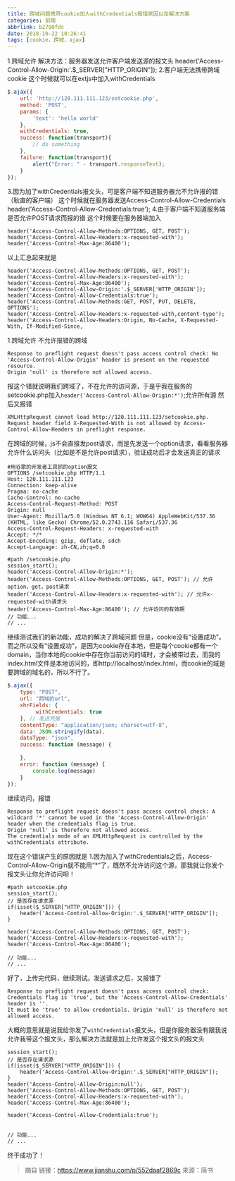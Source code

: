 ```yaml
---
title: 跨域问题携带cookie加入withCredentials报错原因以及解决方案
categories: 前端
abbrlink: b2790fdc
date: 2018-10-22 18:26:41
tags: [cookie，跨域，ajax]
---
```

 
1.跨域允许
解决方法：服务器发送允许客户端发送源的报文头
header('Access-Control-Allow-Origin:'.$_SERVER["HTTP_ORIGIN"]);
2.客户端无法携带跨域cookie
这个时候就可以在extjs中加入withCredentials
```js
$.ajax({
    url: 'http://120.111.111.123/setcookie.php',
    method: 'POST',
    params: { 
        'text': 'hello world'
    },
    withCredentials: true,
    success: function(transport){
        // do something
    },
    failure: function(transport){
        alert("Error: " - transport.responseText);
    }
});
```
3.因为加了withCredentials报文头，可是客户端不知道服务器允不允许报的错（耿直的客户端）
这个时候就在服务器发送Access-Control-Allow-Credentials
header('Access-Control-Allow-Credentials:true');
4.由于客户端不知道服务端是否允许POST请求而报的错
这个时候要在服务器端加入
```
header('Access-Control-Allow-Methods:OPTIONS, GET, POST');
header('Access-Control-Allow-Headers:x-requested-with');
header('Access-Control-Max-Age:86400');
```

以上汇总起来就是

```
header('Access-Control-Allow-Methods:OPTIONS, GET, POST');
header('Access-Control-Allow-Headers:x-requested-with');
header('Access-Control-Max-Age:86400');  
header('Access-Control-Allow-Origin:'.$_SERVER['HTTP_ORIGIN']);
header('Access-Control-Allow-Credentials:true');
header('Access-Control-Allow-Methods:GET, POST, PUT, DELETE, OPTIONS');
header('Access-Control-Allow-Headers:x-requested-with,content-type');
header('Access-Control-Allow-Headers:Origin, No-Cache, X-Requested-With, If-Modified-Since,
```

1.跨域允许
不允许报错的跨域
```
Response to preflight request doesn't pass access control check: No 'Access-Control-Allow-Origin' header is present on the requested resource. 
Origin 'null' is therefore not allowed access.
```
报这个错就说明我们跨域了，不在允许的访问源，于是乎我在服务的setcookie.php加入`header('Access-Control-Allow-Origin:*')`;允许所有源
然后又报错
```
XMLHttpRequest cannot load http://120.111.111.123/setcookie.php. Request header field X-Requested-With is not allowed by Access-Control-Allow-Headers in preflight response.
``` 

在跨域的时候，js不会直接发post请求，而是先发送一个option请求，看看服务器允许什么访问头（比如是不是允许post请求），验证成功后才会发送真正的请求
```
#用谷歌的开发者工具抓的option报文
OPTIONS /setcookie.php HTTP/1.1
Host: 120.111.111.123
Connection: keep-alive
Pragma: no-cache
Cache-Control: no-cache
Access-Control-Request-Method: POST
Origin: null
User-Agent: Mozilla/5.0 (Windows NT 6.1; WOW64) AppleWebKit/537.36 (KHTML, like Gecko) Chrome/52.0.2743.116 Safari/537.36
Access-Control-Request-Headers: x-requested-with
Accept: */*
Accept-Encoding: gzip, deflate, sdch
Accept-Language: zh-CN,zh;q=0.8
``` 

```
#path /setcookie.php
session_start();
header('Access-Control-Allow-Origin:*'); 
header('Access-Control-Allow-Methods:OPTIONS, GET, POST'); // 允许option，get，post请求
header('Access-Control-Allow-Headers:x-requested-with'); // 允许x-requested-with请求头
header('Access-Control-Max-Age:86400'); // 允许访问的有效期
// 功能...
// ...
```

继续测试我们的新功能，成功的解决了跨域问题
但是，cookie没有“设置成功”。而之所以没有“设置成功”，是因为cookie存在本地，但是每个cookie都有一个domain，当你本地的cookie中存在你当前访问的域时，才会被带过去，而我的index.html文件是本地访问的，即http://localhost/index.html，而cookie的域是要跨域的域名的，所以不行了。

```js
$.ajax({
    type: "POST",
    url: "跨域的url",
    xhrFields: {
         withCredentials: true 
    }, // 发送凭据
    contentType: "application/json; charset=utf-8",
    data: JSON.stringify(data),
    dataType: "json",
    success: function (message) {
       
    },
    error: function (message) {
        console.log(message)
    }
});
```
继续访问，报错
```
Response to preflight request doesn't pass access control check: A wildcard '*' cannot be used in the 'Access-Control-Allow-Origin' header when the credentials flag is true. 
Origin 'null' is therefore not allowed access. 
The credentials mode of an XMLHttpRequest is controlled by the withCredentials attribute.
```
现在这个错误产生的原因就是
1.因为加入了withCredentials之后，Access-Control-Allow-Origin就不能用“*”了，既然不允许访问这个源，那我就让你发个报文头让你允许访问呗！

```
#path setcookie.php
session_start();
// 是否存在请求源
if(isset($_SERVER["HTTP_ORIGIN"])) {
    header('Access-Control-Allow-Origin:'.$_SERVER["HTTP_ORIGIN"]);  
}

header('Access-Control-Allow-Methods:OPTIONS, GET, POST');
header('Access-Control-Allow-Headers:x-requested-with');
header('Access-Control-Max-Age:86400');

// 功能...
// ...
```
好了，上传完代码，继续测试。发送请求之后，又报错了
```
Response to preflight request doesn't pass access control check: Credentials flag is 'true', but the 'Access-Control-Allow-Credentials' header is ''. 
It must be 'true' to allow credentials. Origin 'null' is therefore not allowed access.
```
 
大概的意思就是说我给你发了`withCredentials`报文头，但是你服务器没有跟我说允许我带这个报文头，那么解决方法就是加上允许发这个报文头的报文头

```
session_start();
// 是否存在请求源
if(isset($_SERVER["HTTP_ORIGIN"])) {
    header('Access-Control-Allow-Origin:'.$_SERVER["HTTP_ORIGIN"]);  
}
header('Access-Control-Allow-Origin:null');  
header('Access-Control-Allow-Methods:OPTIONS, GET, POST');
header('Access-Control-Allow-Headers:x-requested-with');
header('Access-Control-Max-Age:86400');

header('Access-Control-Allow-Credentials:true');


// 功能...
// ...
```
终于成功了！

>摘自
链接：https://www.jianshu.com/p/552daaf2869c
來源：简书
 